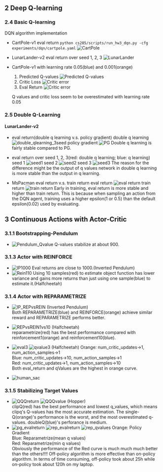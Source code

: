 ## 2 Deep Q-learning

### 2.4 Basic Q-learning
DQN algorithm implementation
- CartPole-v1 eval return
`python cs285/scripts/run_hw3_dqn.py -cfg experiments/dqn/cartpole.yaml`
![CartPole](result_picture/CartPole.png)

- LunarLander-v2 eval return over seed 1, 2, 3
![LunarLander](result_picture/LunarLander.png)

- CartPole-v1 with learning rate 0.05(blue) and 0.001(orange)
  1. Predicted Q-values
  ![Predicted Q-values](result_picture/Qvalues.png)
  2. Critic Loss
  ![Critic error](result_picture/criticLoss.png)
  3. Eval Return
  ![Critic error](result_picture/CartPole_evalReturn.png)

    Q values and critic loss seem to be overestimated with learning rate 0.05


### 2.5 Double Q-Learning
#### LunarLander-v2
- eval return(double q learning v.s. policy gradient)
double q learning
![double_qlearning_3seed](result_picture/double_qlearning_3seed.png)
policy gradient
![PG](result_picture/PG.png)
  Double q learning is fairly stable compared to PG.

- eval return over seed 1, 2, 3(red: double q learning; blue: q learning)
seed 1
![seed1](result_picture/eval_eturn_double_QL_seed1.png)
seed 2
![seed2](result_picture/eval_eturn_double_QL_seed2.png)
seed 3
![seed3](result_picture/eval_eturn_double_QL_seed3.png)
The reason for the difference might be the output of q values network in double q learning is more stable than the output in q learning.

- MsPacman eval return v.s. train return
eval return
![eval return](result_picture/mspacman_eval_return.png)
train return
![train return](result_picture/train_return.png)
Early in training, eval return is more stable and higher than train return. This is because when sampling an action from the DQN agent, training uses a higher epsilon(1 or 0.5) than the default epsilon(0.02) used by evaluating.

## 3 Continuous Actions with Actor-Critic

 ### 3.1.1 Bootstrapping-Pendulum
 -  ![Pendulum_Qvalue](result_picture/Pendulum_Qvalue.png)
 Q-values stabilize at about 900.

 ### 3.1.3 Actor with REINFORCE
 -  ![IP1000](result_picture/IP1000.png)
 Eval returns are close to 1000.(Inverted Pendulum)
 -  ![Rein110](result_picture/Rein110.png)
 Using 10 samples(red) to estimate object function has lower variance and gains more returns than just using one sample(blue) to estimate it.(Halfcheetah)

  ### 3.1.4 Actor with REPARAMETRIZE
-  ![IP_REPvsREIN](result_picture/IP_REPvsREIN.png)
(Inverted Pendulum)  
Both REPARAMETRIZE(blue) and REINFORCE(orange) achieve similar reward and REPARAMETRIZE performs better.
 -  ![REPvsREIN1vs10](result_picture/REPvsREIN1vs10.png)
 (Halfcheetah)  
 reparametrize(red) has the best performance compared with reinforcement1(orange) and reinforcement10(blue).
-   ![eval3](result_picture/eval3.png)
    ![qvalue3](result_picture/qvalue3.png)
 (Halfcheetah)
Orange: num_critic_updates->1, num_action_samples->1  
Blue: num_critic_updates->10, num_action_samples->1  
Red: num_critic_updates->1, num_action_samples->10  
Both eval_return and qValues are the highest in orange curve.

 -  ![human_sac](result_picture/human_sac.png)

   ### 3.1.5 Stabilizing Target Values
-   ![QQQreturn](result_picture/QQQreturn.png)
 ![QQQvalue](result_picture/QQQvalue.png)
(Hopper)  
clipQ(red) has the best performance and lowest q_values, which means clipq's Q-values has the most accurate estimation. The single-Q(orange)'s performance is the worst, and the most overestimated q-values. doubleQ(blue)'s perforance is medium.
-   ![pg_evalreturn](result_picture/pg_evalreturn.png)
    ![rep_evalreturn](result_picture/rep_evalreturn.png)
    ![rep_qvalues](result_picture/rep_qvalues.png)
    Orange: Policy Gradient  
    Blue: Reparametrize(mean q values)  
    Red: Reparametrize(min q values)  
    Obviously the performance of the Red curve is much much much better than the others!!!!
    Off-policy algorithm is more effective than on-policy algorithm. In terms of time consuming, off-policy took about 25h while on-policy took about 120h on my laptop.
